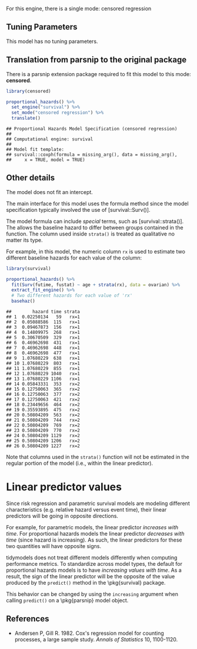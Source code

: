 


For this engine, there is a single mode: censored regression

## Tuning Parameters

This model has no tuning parameters.

## Translation from parsnip to the original package

There is a parsnip extension package required to fit this model to this mode: **censored**.


```r
library(censored)

proportional_hazards() %>% 
  set_engine("survival") %>% 
  set_mode("censored regression") %>% 
  translate()
```

```
## Proportional Hazards Model Specification (censored regression)
## 
## Computational engine: survival 
## 
## Model fit template:
## survival::coxph(formula = missing_arg(), data = missing_arg(), 
##     x = TRUE, model = TRUE)
```

## Other details

The model does not fit an intercept. 

The main interface for this model uses the formula method since the model specification typically involved the use of [survival::Surv()]. 

The model formula can include _special_ terms, such as [survival::strata()]. The allows the baseline hazard to differ between groups contained in the function. The column used inside `strata()` is treated as qualitative no matter its type. 

For example, in this model, the numeric column `rx` is used to estimate two different baseline hazards for each value of the column:


```r
library(survival)

proportional_hazards() %>% 
  fit(Surv(futime, fustat) ~ age + strata(rx), data = ovarian) %>% 
  extract_fit_engine() %>% 
  # Two different hazards for each value of 'rx'
  basehaz()
```

```
##        hazard time strata
## 1  0.02250134   59   rx=1
## 2  0.05088586  115   rx=1
## 3  0.09467873  156   rx=1
## 4  0.14809975  268   rx=1
## 5  0.30670509  329   rx=1
## 6  0.46962698  431   rx=1
## 7  0.46962698  448   rx=1
## 8  0.46962698  477   rx=1
## 9  1.07680229  638   rx=1
## 10 1.07680229  803   rx=1
## 11 1.07680229  855   rx=1
## 12 1.07680229 1040   rx=1
## 13 1.07680229 1106   rx=1
## 14 0.05843331  353   rx=2
## 15 0.12750063  365   rx=2
## 16 0.12750063  377   rx=2
## 17 0.12750063  421   rx=2
## 18 0.23449656  464   rx=2
## 19 0.35593895  475   rx=2
## 20 0.50804209  563   rx=2
## 21 0.50804209  744   rx=2
## 22 0.50804209  769   rx=2
## 23 0.50804209  770   rx=2
## 24 0.50804209 1129   rx=2
## 25 0.50804209 1206   rx=2
## 26 0.50804209 1227   rx=2
```

Note that columns used in the `strata()` function will not be estimated in the regular portion of the model (i.e., within the linear predictor).


# Linear predictor values

Since risk regression and parametric survival models are modeling different characteristics (e.g. relative hazard versus event time), their linear predictors will be going in opposite directions. 

For example, for parametric models, the linear predictor _increases with time_. For proportional hazards models the linear predictor _decreases with time_ (since hazard is increasing). As such, the linear predictors for these two quantities will have opposite signs.

tidymodels does not treat different models differently when computing performance metrics.  To standardize across model types, the default for proportional hazards models is to have _increasing values with time_. As a result, the sign of the linear predictor will be the opposite of the value produced by the `predict()` method in the \pkg{survival} package. 

This behavior can be changed by using the `increasing` argument when calling `predict()` on a \pkg{parsnip} model object. 

## References

- Andersen P, Gill R. 1982. Cox's regression model for counting processes, a large sample study. _Annals of Statistics_ 10, 1100-1120.
